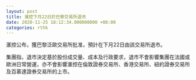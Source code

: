 ```yaml
---
layout: post
title: 滙控下月22日於巴黎交易所退市
date: 2020-11-25 18:12:34.000000000 +08:00
categories: rthk
---
```


滙控公布，獲巴黎泛歐交易所批准，預計在下月22日由該交易所退市。

集團指，退市決定基於股份成交量、成本及行政要求，退市不會影響集團在法國或歐洲日常營運，亦不會影響滙控在倫敦證券交易所、香港交易所、紐約證券交易所及百慕達證券交易所的上市。
